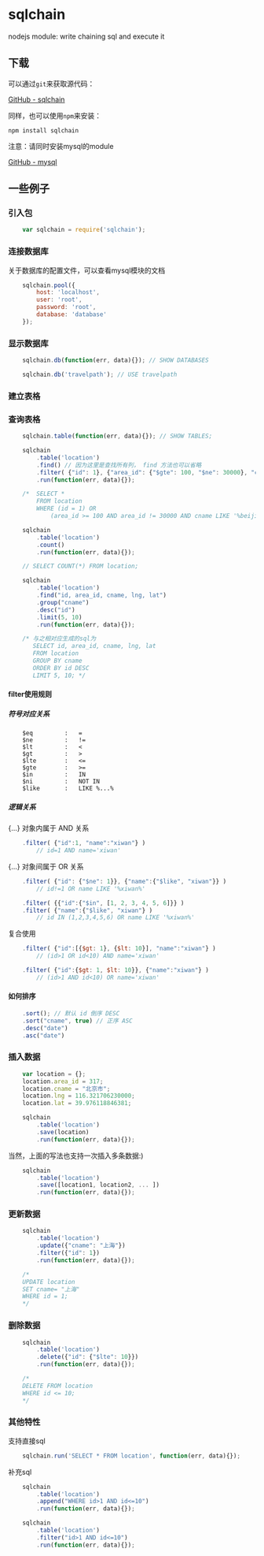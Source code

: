 # sqlchain

nodejs module: write chaining sql and execute it

## 下载

可以通过`git`来获取源代码：

[GitHub - sqlchain](https://github.com/xiwan/sqlchain)

同样，也可以使用`npm`来安装：

	npm install sqlchain

注意：请同时安装mysql的module 

[GitHub - mysql](https://github.com/felixge/node-mysql)

## 一些例子

### 引入包

```javascript
	var sqlchain = require('sqlchain');
```

### 连接数据库

关于数据库的配置文件，可以查看mysql模块的文档

```javascript
	sqlchain.pool({
		host: 'localhost',
		user: 'root',
		password: 'root',
		database: 'database'
	});
```
### 显示数据库

```javascript
	sqlchain.db(function(err, data){}); // SHOW DATABASES

	sqlchain.db('travelpath'); // USE travelpath
```

### 建立表格

### 查询表格

```javascript
	sqlchain.table(function(err, data){}); // SHOW TABLES;

	sqlchain
		.table('location')
		.find() // 因为这里是查找所有列， find 方法也可以省略
		.filter( {"id": 1}, {"area_id": {"$gte": 100, "$ne": 30000}, "cname": {"$like": "%beijing%"}} )
		.run(function(err, data){}); 

	/* 	SELECT * 
		FROM location 
		WHERE (id = 1) OR 
			(area_id >= 100 AND area_id != 30000 AND cname LIKE '%beijing%') */

	sqlchain
		.table('location')
		.count()
		.run(function(err, data){});

	// SELECT COUNT(*) FROM location;

	sqlchain
		.table('location')
		.find("id, area_id, cname, lng, lat")
		.group("cname")
		.desc("id")
		.limit(5, 10)
		.run(function(err, data){});

	/* 与之相对应生成的sql为
	   SELECT id, area_id, cname, lng, lat
	   FROM location
	   GROUP BY cname
	   ORDER BY id DESC
	   LIMIT 5, 10; */
```

#### filter使用规则

##### 符号对应关系

```text
	$eq			: 	=
	$ne 		:	!=
	$lt 		: 	<
	$gt 		:   >
	$lte 		:	<=
	$gte 		:   >=
	$in 		:   IN
	$ni     	:	NOT IN
	$like       :   LIKE %...%

```

##### 逻辑关系

{...} 对象内属于 AND 关系

```javascript
	.filter( {"id":1, "name":"xiwan"} ) 
		// id=1 AND name='xiwan'
```

{...} 对象间属于 OR 关系

```javascript
	.filter( {"id": {"$ne": 1}}, {"name":{"$like", "xiwan"}} ) 
		// id!=1 OR name LIKE '%xiwan%'

	.filter( {{"id":{"$in", [1, 2, 3, 4, 5, 6]}} )
	.filter( {"name":{"$like", "xiwan"} ) 
		// id IN (1,2,3,4,5,6) OR name LIKE '%xiwan%'
```

复合使用

```javascript	
	.filter( {"id":[{$gt: 1}, {$lt: 10}], "name":"xiwan"} ) 
		// (id>1 OR id<10) AND name='xiwan'

	.filter( {"id":{$gt: 1, $lt: 10}}, {"name":"xiwan"} ) 
		// (id>1 AND id<10) OR name='xiwan'
```

#### 如何排序

```javascript
	.sort(); // 默认 id 倒序 DESC
	.sort("cname", true) // 正序 ASC
	.desc("date")
	.asc("date")
```

### 插入数据

```javascript
	var location = {};
	location.area_id = 317;
	location.cname = "北京市";
	location.lng = 116.321706230000;
	location.lat = 39.976118846381;

	sqlchain
		.table('location')
		.save(location)
		.run(function(err, data){});
```

当然，上面的写法也支持一次插入多条数据:)

```javascript
	sqlchain
		.table('location')
		.save([location1, location2, ... ])
		.run(function(err, data){});
```

### 更新数据

```javascript
	sqlchain
	    .table('location')
	    .update({"cname": "上海"})
	    .filter({"id": 1})
	    .run(function(err, data){});

	/*
	UPDATE location 
	SET cname= "上海"
	WHERE id = 1;
	*/
```

### 删除数据

```javascript
	sqlchain
	    .table('location')
	    .delete({"id": {"$lte": 10}})
	    .run(function(err, data){});

	/*
	DELETE FROM location 
	WHERE id <= 10;
	*/
```

### 其他特性

支持直接sql

```javascript
	sqlchain.run('SELECT * FROM location', function(err, data){});
```

补充sql

```javascript
	sqlchain
		.table('location')
		.append("WHERE id>1 AND id<=10")
		.run(function(err, data){});

	sqlchain
		.table('location')
		.filter("id>1 AND id<=10")
		.run(function(err, data){});
```

